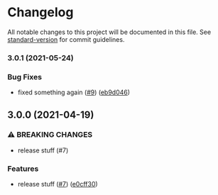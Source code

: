 # Changelog

All notable changes to this project will be documented in this file. See [standard-version](https://github.com/conventional-changelog/standard-version) for commit guidelines.

### 3.0.1 (2021-05-24)


### Bug Fixes

* fixed something again ([#9](https://github.com/my-poc-sandbox/eslint-config-poc/issues/9)) ([eb9d046](https://github.com/my-poc-sandbox/eslint-config-poc/commit/eb9d04622762c760074fce8392333f4fb10822b3))

## 3.0.0 (2021-04-19)


### ⚠ BREAKING CHANGES

* release stuff (#7)

### Features

* release stuff ([#7](https://github.com/my-poc-sandbox/eslint-config-poc/issues/7)) ([e0cff30](https://github.com/my-poc-sandbox/eslint-config-poc/commit/e0cff306f1ae9e1ab37477b45ebb60594df935c0))
